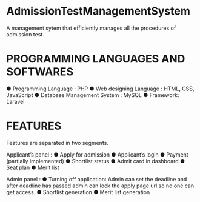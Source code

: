 # AdmissionTestManagementSystem
A management sytem that efficiently manages all the procedures of admission test.


# PROGRAMMING LANGUAGES AND SOFTWARES
● Programming Language : PHP
● Web designing Language : HTML, CSS, JavaScript
● Database Management System : MySQL
● Framework: Laravel

# FEATURES
Features are separated in two segments.

 Applicant’s panel :
● Apply for admission
● Applicant’s login
● Payment (partially implemented)
● Shortlist status
● Admit card in dashboard
● Seat plan
● Merit list

Admin panel :
● Turning off application:
Admin can set the deadline and after deadline has passed admin can lock the apply page url so no one can get access.
● Shortlist generation
● Merit list generation
